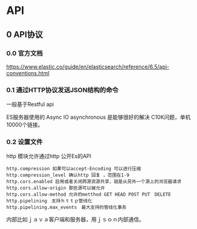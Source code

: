 # API 



## 0 API协议

### 0.0 官方文档

https://www.elastic.co/guide/en/elasticsearch/reference/6.5/api-conventions.html

### 0.1 通过HTTP协议发送JSON结构的命令

一般基于Restful api

ES服务器使用的 Async IO asynchronous 是能够很好的解决 C10K问题，单机10000个链接。

### 0.2 设置文件

http 模块允许通过http 公开Es的API

```
http.compression 如果可以accept-Encoding 可以进行压缩
http.compression_level 确认http 回复 ，范围在1-9
http.cors.enabled 启用或者关闭跨源资源共享，就是从另外一个源上的浏览器请求
http.cors.allow-origin 那些源可以被允许
http.cors.allow-method 允许的metthod GET HEAD POST PUT　DELETE
http.pipelining　支持ｈｔｔｐ管线化
http.pipelining.max_events　最大支持的管线化事务
```

内部比如ｊａｖａ客户端和服务器，用ｊｓｏｎ内部通信。